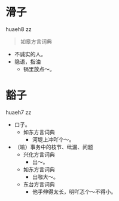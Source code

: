 

# 滑子
huaeh8 zz
> 如皋方言词典
- 不诚实的人。
- 隐语，指油
  - 锅里放点～。



# 豁子
huaeh7 zz
+ 口子。
  * 如东方言词典
    - 河堤上冲吖个～。
+ （喻）事务中的枝节、纰漏、问题
  * 兴化方言词典
    - 出～。
  * 如东方言词典
    - 出咖大～。
  * 东台方言词典
    - 他手伸得太长，明吖忑个～不得小。
